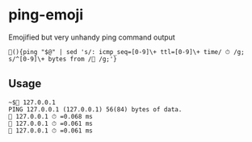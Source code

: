 # ping-emoji
Emojified but very unhandy ping command output
```shell-script
🏓(){ping "$@" | sed 's/: icmp_seq=[0-9]\+ ttl=[0-9]\+ time/ ⏱ /g; s/^[0-9]\+ bytes from /👋 /g;'}
```
## Usage
```console
~$🏓 127.0.0.1                                                   
PING 127.0.0.1 (127.0.0.1) 56(84) bytes of data.
👋 127.0.0.1 ⏱ =0.068 ms
👋 127.0.0.1 ⏱ =0.061 ms
👋 127.0.0.1 ⏱ =0.061 ms
```
